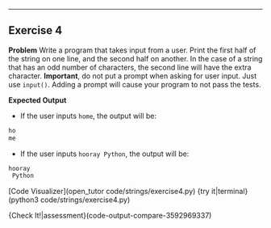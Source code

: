 ----------

## Exercise 4

**Problem**
Write a program that takes input from a user. Print the first half of the string on one line, and the second half on another. In the case of a string that has an odd number of characters, the second line will have the extra character. **Important**, do not put a prompt when asking for user input. Just use `input()`. Adding a prompt will cause your program to not pass the tests.

**Expected Output**
* If the user inputs `home`, the output will be:
```python
ho
me
```
* If the user inputs `hooray Python`, the output will be:
```python
hooray
 Python
```

[Code Visualizer](open_tutor code/strings/exercise4.py)
{try it|terminal}(python3 code/strings/exercise4.py)

{Check It!|assessment}(code-output-compare-3592969337)
